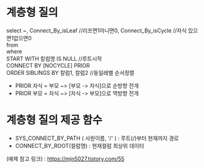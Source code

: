 # 계층형 질의
select ~,  Connect_By_isLeaf //리프면1아니면0,  Connect_By_isCycle //자식 있으면1없으면0    
from   
where    
START WITH  칼럼명 IS NULL //루트시작    
CONNECT BY [NOCYCLE] PRIOR      
ORDER SIBLINGS BY 칼럼1, 칼럼2 //동일레벨 순서정렬  

- PRIOR 자식 = 부모 ~> [부모 -> 자식]으로 순방향 전개 
- PRIOR 부모 = 자식 ~> [자식 -> 부모]으로 역방향 전개
# 계층형 질의 제공 함수
- SYS_CONNECT_BY_PATH ( 사원이름, '/' ) : 루트(/)부터 현재까지 경로
- CONNECT_BY_ROOT(컬럼명) : 현재컬럼 최상위 데이터

(예제 참고 링크) : https://mjn5027.tistory.com/55

